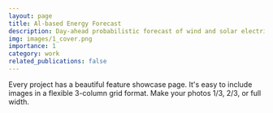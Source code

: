```yaml
---
layout: page
title: Al-based Energy Forecast
description: Day-ahead probabilistic forecast of wind and solar electricity generation and demand
img: images/1_cover.png
importance: 1
category: work
related_publications: false
---
```


Every project has a beautiful feature showcase page.
It's easy to include images in a flexible 3-column grid format.
Make your photos 1/3, 2/3, or full width.
